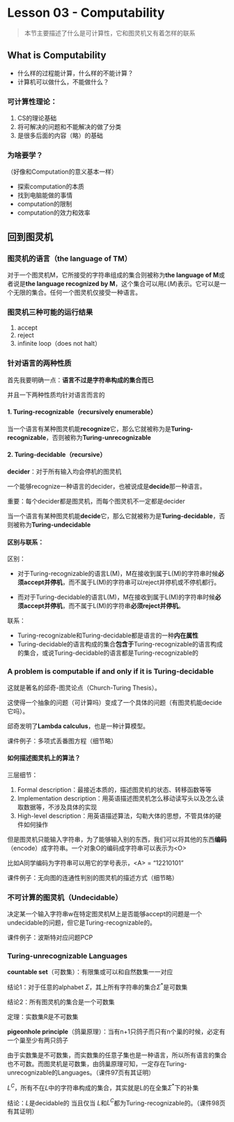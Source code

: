 # Lesson 03 - Computability

> 本节主要描述了什么是可计算性，它和图灵机又有着怎样的联系



## What is Computability

- 什么样的过程能计算，什么样的不能计算？
- 计算机可以做什么，不能做什么？

### 可计算性理论：

1. CS的理论基础
2. 将可解决的问题和不能解决的做了分类
3. 是很多后面的内容（略）的基础

### 为啥要学？

（好像和Computation的意义基本一样）

- 探索computation的本质
- 找到电脑能做的事情
- computation的限制
- computation的效力和效率



## 回到图灵机

### 图灵机的语言（the language of TM）

对于一个图灵机M，它所接受的字符串组成的集合则被称为**the language of M**或者说是**the language recognized by M**，这个集合可以用$L(M)$表示。它可以是一个无限的集合。任何一个图灵机仅接受一种语言。



### 图灵机三种可能的运行结果

1. accept
2. reject
3. infinite loop（does not halt）



### 针对语言的两种性质

首先我要明确一点：**语言不过是字符串构成的集合而已**

并且一下两种性质均针对语言而言的

#### 1. Turing-recognizable（recursively enumerable）

当一个语言有某种图灵机能**recognize**它，那么它就被称为是**Turing-recognizable**，否则被称为**Turing-unrecognizable**

#### 2. Turing-decidable（recursive）

**decider**：对于所有输入均会停机的图灵机

一个能够recognize一种语言的decider，也被说成是**decide**那一种语言。

重要：每个decider都是图灵机，而每个图灵机不一定都是decider

当一个语言有某种图灵机能**decide**它，那么它就被称为是**Turing-decidable**，否则被称为**Turing-undecidable**

#### 区别与联系：

区别：

- 对于Turing-recognizable的语言L(M)，M在接收到属于L(M)的字符串时候**必须accept并停机**，而不属于L(M)的字符串可以reject并停机或不停机都行。

- 而对于Turing-decidable的语言L(M)，M在接收到属于L(M)的字符串时候**必须accept并停机**，而不属于L(M)的字符串**必须reject并停机**。

联系：

- Turing-recognizable和Turing-decidable都是语言的一种**内在属性**
- Turing-decidable的语言构成的集合**包含于**Turing-recognizable的语言构成的集合，或说Turing-decidable的语言都是Turing-recognizable的



### A problem is computable if and only if it is Turing-decidable

这就是著名的邱奇-图灵论点（Church-Turing Thesis）。

这使得一个抽象的问题（可计算吗）变成了一个具体的问题（有图灵机能decide它吗）。

邱奇发明了**Lambda calculus**，也是一种计算模型。

课件例子：多项式丢番图方程（细节略）

#### 如何描述图灵机上的算法？

三层细节：

1. Formal description：最接近本质的，描述图灵机的状态、转移函数等等
2. Implementation description：用英语描述图灵机怎么移动读写头以及怎么读取数据等，不涉及具体的实现
3. High-level description：用英语描述算法，勾勒大体的思想，不管具体的硬件如何操作

但是图灵机只能输入字符串，为了能够输入别的东西，我们可以将其他的东西**编码**（encode）成字符串。一个对象O的编码成字符串可以表示为\<O\>

比如A同学编码为字符串可以用它的学号表示，\<A\> = “12210101”

课件例子：无向图的连通性判别的图灵机的描述方式（细节略）



### 不可计算的图灵机（Undecidable）

决定某一个输入字符串w在特定图灵机M上是否能够accept的问题是一个undecidable的问题，但它是Turing-recognizable的。

课件例子：波斯特对应问题PCP



### Turing-unrecognizable Languages

**countable set**（可数集）：有限集或可以和自然数集一一对应

结论1：对于任意的alphabet $\Sigma$，其上所有字符串的集合$\Sigma^*$是可数集

结论2：所有图灵机的集合是一个可数集

定理：实数集R是不可数集

**pigeonhole principle**（鸽巢原理）：当有n+1只鸽子而只有n个巢的时候，必定有一个巢至少有两只鸽子

由于实数集是不可数集，而实数集的任意子集也是一种语言，所以所有语言的集合也不可数。而图灵机是可数集，由鸽巢原理可知，一定存在Turing-unrecognizable的Languages。（课件97页有其证明）

$L^C$，所有不在$L$中的字符串构成的集合，其实就是L的在全集$\Sigma^*$下的补集

结论：$L$是decidable的 当且仅当 $L$和$L^C$都为Turing-recognizable的。（课件98页有其证明）
